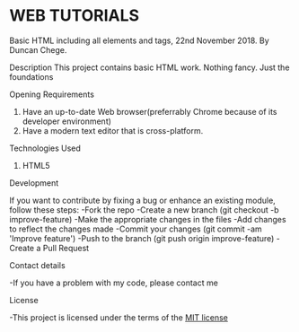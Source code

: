 # WEB TUTORIALS
 Basic HTML including all elements and tags, 22nd November 2018.
 By Duncan Chege.

Description
This project contains basic HTML work. Nothing fancy. Just the foundations

Opening Requirements
1) Have an up-to-date Web browser(preferrably Chrome because of its developer environment)
2) Have a modern text editor that is cross-platform.

Technologies Used
1) HTML5

Development

If you want to contribute by fixing a bug or enhance an existing module, follow these steps: 
-Fork the repo
-Create a new branch (git checkout -b improve-feature)
-Make the appropriate changes in the files
-Add changes to reflect the changes made
-Commit your changes (git commit -am 'Improve feature')
-Push to the branch (git push origin improve-feature)
-Create a Pull Request

Contact details

-If you have a problem with my code, please contact me

License

-This project is licensed under the terms of the [MIT license](https://github.com/dunyung1/Web-work/blob/master/MIT%20License)
